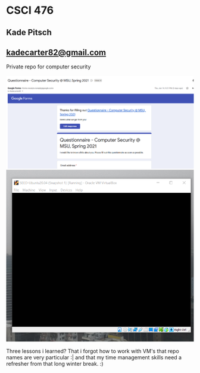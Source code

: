 # CSCI 476
## Kade Pitsch
## kadecarter82@gmail.com
Private repo for computer security

![Questionaire Confirmations](questions.png)
![VM Running](vm_Running.png)


Three lessons i learned? That i forgot how to work with VM's
that repo names are very particular :| and that my time management skills need a refresher from that long winter break. :)

